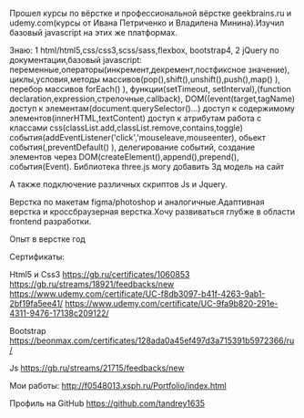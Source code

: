 Прошел курсы по вёрстке и профессиональной вёрстке geekbrains.ru и udemy.com(курсы от Ивана Петриченко и Владилена Минина).Изучил базовый javascript на этих же платформах.

Знаю:
1 html/html5,css/css3,scss/sass,flexbox, bootstrap4,
2 jQuery по документации,базовый javascript:
переменные,операторы(инкремент,декремент,постфиксное значение),
циклы,условия,методы массивов(pop(),shift(),unshift(),push(),map() ),
перебор массивов forEach() ),
функции(setTimeout, setInterval),(function declaration,expression,стрелочные,callback),
DOM((event(target,tagName)
доступ к элементам(document.querySelector()…)
доступ к содержимому элементов(innerHTML,textContent)
доступ к атрибутам
работа с классами css(classList.add,classList.remove,contains,toggle)
события(addEventListener('click','mouseleave,mouseenter),
обьект события(,preventDefault() ),
делегирование событий,
создание элементов через DOM(createElement(),append(),prepend(),
события(Event).
Библиотека three.js могу добавить 3д модель на сайт


﻿А также подключение различных скриптов Js и Jquery.

Верстка по макетам figma/photoshop и аналогичные.Адаптивная верстка и кроссбраузерная верстка.Хочу развиваться глубже в области frontend разработки.

Опыт в верстке год

Сертификаты:

Html5 и Css3
https://gb.ru/certificates/1060853
https://gb.ru/streams/18921/feedbacks/new
https://www.udemy.com/certificate/UC-f8db3097-b41f-4263-9ab1-2bf19fa5ee41/
https://www.udemy.com/certificate/UC-9fa9b820-291e-4311-9476-17138c209122/

Bootstrap
https://beonmax.com/certificates/128ada0a45ef497d3a715391b5972366/ru/

Js
https://gb.ru/streams/21715/feedbacks/new

Мои работы:
http://f0548013.xsph.ru/Portfolio/index.html

Профиль на GitHub
https://github.com/tandrey1635
